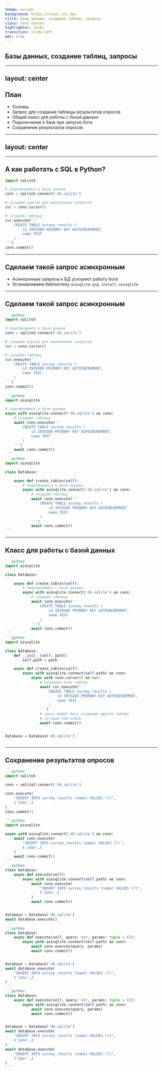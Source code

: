 ```yaml
---
theme: seriph
background: https://cover.sli.dev
title: Базы данных, создание таблиц, запросы
class: text-center
highlighter: shiki
transition: slide-left
mdc: true
---
```


## Базы данных, создание таблиц, запросы

---
layout: center
---

## План

<v-clicks>

- Основы
- Запрос для создания таблицы результатов опросов
- Общий класс для работы с базой данных
- Подключение к базе при запуске бота
- Сохранение результатов опросов

</v-clicks>

---
layout: center
---

<TwoColumns>
    <template v-slot:header>
        Что мы можем делать с таблицами, и данными?
    </template>
    <template v-slot:left>
        <ul>
            <v-click at=1><li>Создание таблиц</li></v-click>
            <v-click at=3><li>Удаление таблиц</li></v-click>
            <v-click at=5><li>Внесение данных</li></v-click>
            <v-click at=7><li>Изменение данных</li></v-click>
            <v-click at=9><li>Удаление данных</li></v-click>
        </ul>
    </template>
    <template v-slot:right>
        <ul class="codes">
            <v-click at=2><li><code>CREATE TABLE survey_results (...)</code></li></v-click>
            <v-click at=4><li><code>DROP TABLE survey_results</code></li></v-click>
            <v-click at=6><li><code>INSERT INTO survey_results (...) VALUES (...)</code></li></v-click>
            <v-click at=8><li><code>UPDATE survey_results SET ... WHERE ...</code></li></v-click>
            <v-click at=10><li><code>DELETE FROM survey_results WHERE ...</code></li></v-click>
        </ul>
    </template>
</TwoColumns>

---

## А как работать с SQL в Python?

```python {all|1-4|6-7|9-16|all}{lines:true}
import sqlite3

# подключаемся к базе данных
conn = sqlite3.connect('db.sqlite')

# создаем курсор для выполнения запросов
cur = conn.cursor()

# создаем таблицу
cur.execute('''
    CREATE TABLE survey_results (
        id INTEGER PRIMARY KEY AUTOINCREMENT,
        name TEXT
    )
''')
conn.commit()
```

---

## Сделаем такой запрос асинхронным

<v-clicks>

- Асинхронные запросы к БД ускоряют работу бота
- Устанавливаем библиотеку `aiosqlite`: `pip install aiosqlite`

</v-clicks>

---

## Сделаем такой запрос асинхронным

````md magic-move {lines:true}
```python
import sqlite3

# подключаемся к базе данных
conn = sqlite3.connect('db.sqlite')

# создаем курсор для выполнения запросов
cur = conn.cursor()

# создаем таблицу
cur.execute('''
    CREATE TABLE survey_results (
        id INTEGER PRIMARY KEY AUTOINCREMENT,
        name TEXT
    )
''')
conn.commit()
```
```python
import aiosqlite

# подключаемся к базе данных
async with aiosqlite.connect('db.sqlite') as conn:
    # создаем таблицу
    await conn.execute('''
        CREATE TABLE survey_results (
            id INTEGER PRIMARY KEY AUTOINCREMENT,
            name TEXT
        )
    ''')
    await conn.commit()
```
```python
import aiosqlite

class Database:

    async def create_tables(self):
        # подключаемся к базе данных
        async with aiosqlite.connect('db.sqlite') as conn:
            # создаем таблицу
            await conn.execute('''
                CREATE TABLE survey_results (
                    id INTEGER PRIMARY KEY AUTOINCREMENT,
                    name TEXT
                )
            ''')
            await conn.commit()
```
````

---

## Класс для работы с базой данных

````md magic-move {lines:true}
```python
import aiosqlite

class Database:

    async def create_tables(self):
        # подключаемся к базе данных
        async with aiosqlite.connect('db.sqlite') as conn:
            # создаем таблицу
            await conn.execute('''
                CREATE TABLE survey_results (
                    id INTEGER PRIMARY KEY AUTOINCREMENT,
                    name TEXT
                )
            ''')
            await conn.commit()
```
```python
import aiosqlite

class Database:
    def __init__(self, path):
        self.path = path

    async def create_tables(self):
        async with aiosqlite.connect(self.path) as conn:
            async with conn.cursor() as cur:
                # создание всех таблиц
                await cur.execute('''
                    CREATE TABLE survey_results (
                        id INTEGER PRIMARY KEY AUTOINCREMENT,
                        name TEXT
                    )
                ''')
                # здесь может быть создание других таблиц
                # которые нам нужны
                await conn.commit()


database = Database('db.sqlite')
```
````

---

## Сохранение результатов опросов

````md magic-move {lines:true}
```python
import sqlite3

conn = sqlite3.connect('db.sqlite')

conn.execute(
    "INSERT INTO survey_results (name) VALUES (?)",
    ('John',)
)
conn.commit()
```
```python
import aiosqlite

async with aiosqlite.connect('db.sqlite') as conn:
    await conn.execute(
        "INSERT INTO survey_results (name) VALUES (?)",
        ('John',)
    )
    await conn.commit()
```
```python
class Database:
    async def execute(self):
        async with aiosqlite.connect(self.path) as conn:
            await conn.execute(
                "INSERT INTO survey_results (name) VALUES (?)",
                ('John',)
            )
            await conn.commit()


database = Database('db.sqlite')
await database.execute()
```
```python
class Database:
    async def execute(self, query: str, params: tuple = ()):
        async with aiosqlite.connect(self.path) as conn:
            await conn.execute(query, params)
            await conn.commit()


database = Database('db.sqlite')
await database.execute(
    "INSERT INTO survey_results (name) VALUES (?)",
    ('John',)
)
```
```python
class Database:
    async def execute(self, query: str, params: tuple = ()):
        async with aiosqlite.connect(self.path) as conn:
            await conn.execute(query, params)
            await conn.commit()


database = Database('db.sqlite')
await database.execute(
    "INSERT INTO survey_results (name) VALUES (?)",
    ('John',)
)
await database.execute(
    "INSERT INTO survey_results (name) VALUES (?)",
    ('Igor',)
)
```
````
